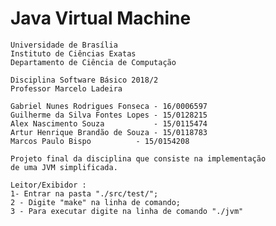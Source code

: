 # Java Virtual Machine 

    Universidade de Brasília
    Instituto de Ciências Exatas
    Departamento de Ciência de Computação

    Disciplina Software Básico 2018/2
    Professor Marcelo Ladeira

    Gabriel Nunes Rodrigues Fonseca - 16/0006597
    Guilherme da Silva Fontes Lopes - 15/0128215
    Alex Nascimento Souza           - 15/0115474
    Artur Henrique Brandão de Souza - 15/0118783
    Marcos Paulo Bispo		    - 15/0154208 
  	
    Projeto final da disciplina que consiste na implementação 
    de uma JVM simplificada. 

    Leitor/Exibidor : 
	1- Entrar na pasta "./src/test/";
	2 - Digite "make" na linha de comando;
	3 - Para executar digite na linha de comando "./jvm"
